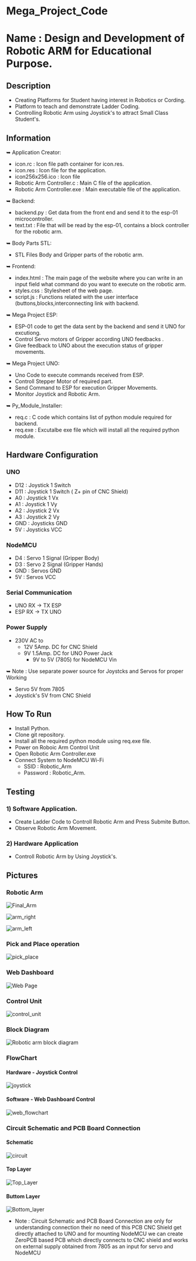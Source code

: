 # Mega_Project_Code
# Name : Design and Development of Robotic ARM for Educational Purpose.
## Description
* Creating Platforms for Student having interest in Robotics or Cording.
* Platform to teach and demonstrate Ladder Coding.
* Controlling Robotic Arm using Joystick's to attract Small Class Student's.
## Information
➥ Application Creator:
 * icon.rc                      : Icon file path container for icon.res.
 * icon.res                     : Icon file for the application.
 * icon256x256.ico              : Icon file
 * Robotic Arm Controller.c     : Main C file of the application.
 * Robotic Arm Controller.exe   : Main executable file of the application.

➥ Backend:
 *    backend.py        : Get  data from the front end and send it to the esp-01 microcontroller.
 *    text.txt          : File that will be read by the esp-01, contains a block controller for the robotic arm.

➥ Body Parts STL:
 * STL Files Body and Gripper parts of the robotic arm.

➥ Frontend:
 *    index.html        : The main page of the website where you can write in an input field what command do you want to execute on the robotic arm.
 *    styles.css        : Stylesheet of the web page.
 *    script.js         : Functions related with the user interface (buttons,blocks,interconnecting link with backend.

➥ Mega Project ESP: 
 *    ESP-01 code to get the data sent by the backend and send it UNO for excutiong.
 *    Control Servo motors of Gripper according UNO feedbacks .
 *    Give feedback to UNO  about the execution status of gripper  movements.

➥ Mega Project UNO: 
 *    Uno Code to execute commands received from ESP.
 *    Controll Stepper Motor of required part.
 *    Send Command to ESP for execution Gripper Movements.
 *    Monitor Joystick and Robotic Arm.

➥ Py_Module_Installer:
 *    req.c            : C code which contains list of python module required for backend.
 *    req.exe          : Excutalbe exe file which will install all the required python module.

## Hardware Configuration
### UNO
* D12  : Joystick 1 Switch
* D11  : Joystick 1 Switch ( Z+ pin of CNC Shield)
* A0   : Joystick 1 Vx
* A1   : Joystick 1 Vy
* A2   : Joystick 2 Vx
* A3   : Joystick 2 Vy
* GND  : Joysticks GND
* 5V   : Joysticks VCC

### NodeMCU
* D4   : Servo 1 Signal (Gripper Body)
* D3   : Servo 2 Signal (Gripper Hands)
* GND  : Servos GND
* 5V   : Servos VCC

### Serial Communication
* UNO RX -> TX ESP
* ESP RX -> TX UNO

### Power Supply
* 230V AC to
   * 12V 5Amp. DC for CNC Shield
   * 9V 1.5Amp. DC for UNO Power Jack
      * 9V to 5V (7805) for NodeMCU Vin

➥ Note : Use separate power source for Joystcks and Servos for proper Working
* Servo 5V from 7805
* Joystick's 5V from CNC Shield 

## How To Run
* Install Python.
* Clone git repository.
* Install all the required python module using req.exe file.
* Power on Roboic Arm Control Unit
* Open Robotic Arm Controller.exe
* Connect System to NodeMCU Wi-Fi 
    * SSID : Robotic_Arm 
    * Password : Robotic_Arm.

## Testing
### 1) Software Application.
* Create Ladder Code to Controll Robotic Arm and Press Submite Button.
* Observe Robotic Arm Movement.

### 2) Hardware Application 
* Controll Robotic Arm by Using Joystick's. 

## Pictures
### Robotic Arm
![Final_Arm](https://github.com/DnyandevSawarkar/Mega_Project_Code/assets/79653351/5ceea629-4549-4ae4-bf29-42244f09ffbf)

![arm_right](https://github.com/DnyandevSawarkar/Mega_Project_Code/assets/79653351/917d1e75-4a56-4d27-aaf6-94bdaab04ea9)

![arm_left](https://github.com/DnyandevSawarkar/Mega_Project_Code/assets/79653351/d2467ff9-aef9-4def-b1d8-e327f14be0ac)


### Pick and Place operation 
![pick_place](https://github.com/DnyandevSawarkar/Mega_Project_Code/assets/79653351/c1262846-9d40-4224-8066-c5a7d9a06bc4)

### Web Dashboard
![Web Page](https://github.com/DnyandevSawarkar/Mega_Project_Code/assets/79653351/13e069b8-6bb9-43ed-ad40-7cef5e9f2e31)


### Control Unit
![control_unit](https://github.com/DnyandevSawarkar/Mega_Project_Code/assets/79653351/28810ede-4af8-4361-b89d-ecb74c230598)


### Block Diagram 
![Robotic arm block diagram](https://github.com/DnyandevSawarkar/Mega_Project_Code/assets/79653351/89051b3e-5c0b-46c1-85fb-522b4700d66f)


### FlowChart
#### Hardware - Joystick Control
![joystick ](https://github.com/DnyandevSawarkar/Mega_Project_Code/assets/79653351/8b434297-e5df-4d80-ae21-737f76a7f802)

#### Software - Web Dashboard Control
![web_flowchart ](https://github.com/DnyandevSawarkar/Mega_Project_Code/assets/79653351/8cff66b0-fc43-4432-bc10-455128d4ad6f)


### Circuit Schematic and PCB Board Connection
#### Schematic
![circuit](https://github.com/DnyandevSawarkar/Mega_Project_Code/assets/79653351/5c19b15a-6d73-494b-84ca-46671b6ae98c)

#### Top Layer
![Top_Layer](https://github.com/DnyandevSawarkar/Mega_Project_Code/assets/79653351/3ce37f41-615b-465f-a597-6a06917f58b3)

#### Buttom Layer
![Bottom_layer](https://github.com/DnyandevSawarkar/Mega_Project_Code/assets/79653351/a3045857-0c02-4f83-8ee0-639cf17d64b1)

* Note : Circuit Schematic and PCB Board Connection are only for understanding connection their no need of this PCB CNC Shield get directly attached to UNO and for mounting NodeMCU we can create ZeroPCB based PCB which directly connects to CNC shield and works on external supply obtained from 7805 as an input for servo and NodeMCU
